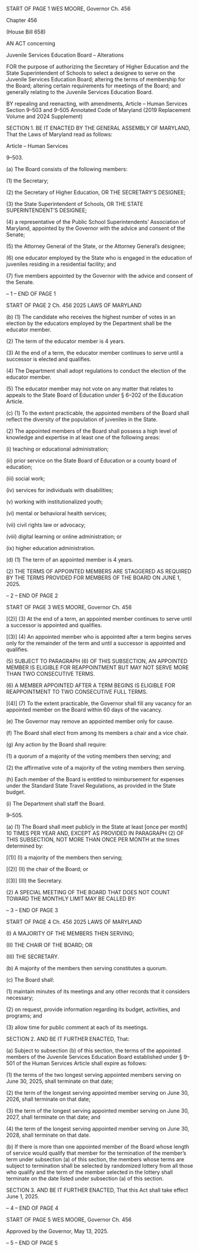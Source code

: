 START OF PAGE 1
WES MOORE, Governor Ch. 456

Chapter 456

(House Bill 658)

AN ACT concerning

Juvenile Services Education Board – Alterations

FOR the purpose of authorizing the Secretary of Higher Education and the State
Superintendent of Schools to select a designee to serve on the Juvenile Services
Education Board; altering the terms of membership for the Board; altering certain
requirements for meetings of the Board; and generally relating to the Juvenile
Services Education Board.

BY repealing and reenacting, with amendments,
Article – Human Services
Section 9–503 and 9–505
Annotated Code of Maryland
(2019 Replacement Volume and 2024 Supplement)

SECTION 1. BE IT ENACTED BY THE GENERAL ASSEMBLY OF MARYLAND,
That the Laws of Maryland read as follows:

Article – Human Services

9–503.

(a) The Board consists of the following members:

(1) the Secretary;

(2) the Secretary of Higher Education, OR THE SECRETARY’S DESIGNEE;

(3) the State Superintendent of Schools, OR THE STATE
SUPERINTENDENT’S DESIGNEE;

(4) a representative of the Public School Superintendents’ Association of
Maryland, appointed by the Governor with the advice and consent of the Senate;

(5) the Attorney General of the State, or the Attorney General’s designee;

(6) one educator employed by the State who is engaged in the education of
juveniles residing in a residential facility; and

(7) five members appointed by the Governor with the advice and consent of
the Senate.

– 1 –
END OF PAGE 1

START OF PAGE 2
Ch. 456 2025 LAWS OF MARYLAND

(b) (1) The candidate who receives the highest number of votes in an election
by the educators employed by the Department shall be the educator member.

(2) The term of the educator member is 4 years.

(3) At the end of a term, the educator member continues to serve until a
successor is elected and qualifies.

(4) The Department shall adopt regulations to conduct the election of the
educator member.

(5) The educator member may not vote on any matter that relates to
appeals to the State Board of Education under § 6–202 of the Education Article.

(c) (1) To the extent practicable, the appointed members of the Board shall
reflect the diversity of the population of juveniles in the State.

(2) The appointed members of the Board shall possess a high level of
knowledge and expertise in at least one of the following areas:

(i) teaching or educational administration;

(ii) prior service on the State Board of Education or a county board
of education;

(iii) social work;

(iv) services for individuals with disabilities;

(v) working with institutionalized youth;

(vi) mental or behavioral health services;

(vii) civil rights law or advocacy;

(viii) digital learning or online administration; or

(ix) higher education administration.

(d) (1) The term of an appointed member is 4 years.

(2) THE TERMS OF APPOINTED MEMBERS ARE STAGGERED AS
REQUIRED BY THE TERMS PROVIDED FOR MEMBERS OF THE BOARD ON JUNE 1,
2025.

– 2 –
END OF PAGE 2

START OF PAGE 3
WES MOORE, Governor Ch. 456

[(2)] (3) At the end of a term, an appointed member continues to serve
until a successor is appointed and qualifies.

[(3)] (4) An appointed member who is appointed after a term begins
serves only for the remainder of the term and until a successor is appointed and qualifies.

(5) SUBJECT TO PARAGRAPH (6) OF THIS SUBSECTION, AN
APPOINTED MEMBER IS ELIGIBLE FOR REAPPOINTMENT BUT MAY NOT SERVE MORE
THAN TWO CONSECUTIVE TERMS.

(6) A MEMBER APPOINTED AFTER A TERM BEGINS IS ELIGIBLE FOR
REAPPOINTMENT TO TWO CONSECUTIVE FULL TERMS.

[(4)] (7) To the extent practicable, the Governor shall fill any vacancy for
an appointed member on the Board within 60 days of the vacancy.

(e) The Governor may remove an appointed member only for cause.

(f) The Board shall elect from among its members a chair and a vice chair.

(g) Any action by the Board shall require:

(1) a quorum of a majority of the voting members then serving; and

(2) the affirmative vote of a majority of the voting members then serving.

(h) Each member of the Board is entitled to reimbursement for expenses under
the Standard State Travel Regulations, as provided in the State budget.

(i) The Department shall staff the Board.

9–505.

(a) (1) The Board shall meet publicly in the State at least [once per month] 10
TIMES PER YEAR AND, EXCEPT AS PROVIDED IN PARAGRAPH (2) OF THIS
SUBSECTION, NOT MORE THAN ONCE PER MONTH at the times determined by:

[(1)] (I) a majority of the members then serving;

[(2)] (II) the chair of the Board; or

[(3)] (III) the Secretary.

(2) A SPECIAL MEETING OF THE BOARD THAT DOES NOT COUNT
TOWARD THE MONTHLY LIMIT MAY BE CALLED BY:

– 3 –
END OF PAGE 3

START OF PAGE 4
Ch. 456 2025 LAWS OF MARYLAND

(I) A MAJORITY OF THE MEMBERS THEN SERVING;

(II) THE CHAIR OF THE BOARD; OR

(III) THE SECRETARY.

(b) A majority of the members then serving constitutes a quorum.

(c) The Board shall:

(1) maintain minutes of its meetings and any other records that it
considers necessary;

(2) on request, provide information regarding its budget, activities, and
programs; and

(3) allow time for public comment at each of its meetings.

SECTION 2. AND BE IT FURTHER ENACTED, That:

(a) Subject to subsection (b) of this section, the terms of the appointed members
of the Juvenile Services Education Board established under § 9–501 of the Human Services
Article shall expire as follows:

(1) the terms of the two longest serving appointed members serving on
June 30, 2025, shall terminate on that date;

(2) the term of the longest serving appointed member serving on June 30,
2026, shall terminate on that date;

(3) the term of the longest serving appointed member serving on June 30,
2027, shall terminate on that date; and

(4) the term of the longest serving appointed member serving on June 30,
2028, shall terminate on that date.

(b) If there is more than one appointed member of the Board whose length of
service would qualify that member for the termination of the member’s term under
subsection (a) of this section, the members whose terms are subject to termination shall be
selected by randomized lottery from all those who qualify and the term of the member
selected in the lottery shall terminate on the date listed under subsection (a) of this section.

SECTION 3. AND BE IT FURTHER ENACTED, That this Act shall take effect June
1, 2025.

– 4 –
END OF PAGE 4

START OF PAGE 5
WES MOORE, Governor Ch. 456

Approved by the Governor, May 13, 2025.

– 5 –
END OF PAGE 5